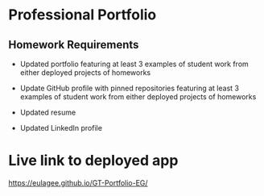 # Professional Portfolio

## Homework Requirements

* Updated portfolio featuring at least 3 examples of student work from either deployed projects of homeworks

* Update GitHub profile with pinned repositories featuring at least 3 examples of student work from either deployed projects of homeworks

* Updated resume

* Updated LinkedIn profile


 # Live link to deployed app

https://eulagee.github.io/GT-Portfolio-EG/
